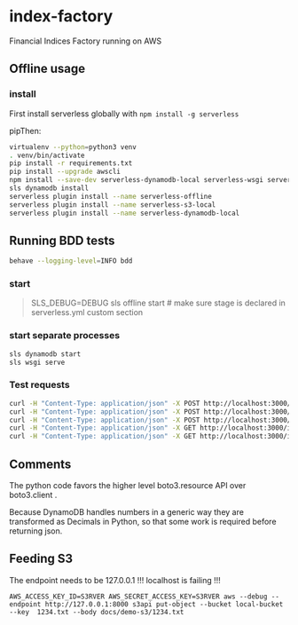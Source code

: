 # index-factory

Financial Indices Factory running on AWS

## Offline usage

### install

First install serverless globally with `npm install -g serverless`

pipThen:

```bash
virtualenv --python=python3 venv
. venv/bin/activate
pip install -r requirements.txt
pip install --upgrade awscli
npm install --save-dev serverless-dynamodb-local serverless-wsgi serverless-python-requirements serverless-offline
sls dynamodb install
serverless plugin install --name serverless-offline
serverless plugin install --name serverless-s3-local
serverless plugin install --name serverless-dynamodb-local
```

## Running BDD tests

```bash
behave --logging-level=INFO bdd
```

### start

> SLS_DEBUG=DEBUG sls offline start  # make sure stage is declared in serverless.yml custom section

### start separate processes

```bash
sls dynamodb start
sls wsgi serve  
```

### Test requests

```bash
curl -H "Content-Type: application/json" -X POST http://localhost:3000/indices -d '{"indexCode": "us-small-caps", "name": "US Small Caps"}'
curl -H "Content-Type: application/json" -X POST http://localhost:3000/indices -d '{"indexCode": "us-mid-caps", "name": "US Mid Caps"}'
curl -H "Content-Type: application/json" -X POST http://localhost:3000/indices -d '{"indexCode": "us-large-caps", "name": "US Large Caps", "is_deleted": "1"}'
curl -H "Content-Type: application/json" -X GET http://localhost:3000/indices/us-small-caps
curl -H "Content-Type: application/json" -X GET http://localhost:3000/indices
```

## Comments

The python code favors the higher level boto3.resource API over boto3.client .

Because DynamoDB handles numbers in a generic way they are transformed as Decimals in Python, so that some work is required before returning json.

## Feeding S3

The endpoint needs to be 127.0.0.1 !!! localhost is failing !!!

```
AWS_ACCESS_KEY_ID=S3RVER AWS_SECRET_ACCESS_KEY=S3RVER aws --debug --endpoint http://127.0.0.1:8000 s3api put-object --bucket local-bucket --key  1234.txt --body docs/demo-s3/1234.txt
```